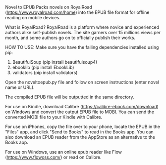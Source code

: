 Novel to EPUB
Packs novels on RoyalRoad (https://www.royalroad.com/home) into the EPUB file format for offline reading on mobile devices.

What is RoyalRoad?
RoyalRoad is a platform where novice and experienced authors alike self-publish novels. The site garners over 15 millions views per month, and some authors go on to officially publish their works.  

HOW TO USE: 
Make sure you have the falling dependencies installed using pip:
1) BeautifulSoup (pip install beautifulsoup4)
2) ebooklib (pip install EbookLib)
3) validators (pip install validators)

Open the noveltoepub.py file and follow on screen instructions (enter novel name or URL).

The compiled EPUB file will be outputted in the same directory.

For use on Kindle, download Calibre (https://calibre-ebook.com/download) on Windows and convert the output EPUB file to MOBI. You can send the converted MOBI file to your Kindle with Calibre.

For use on iPhones, copy the file over to your phone, locate the EPUB in the "Files" app, and click "Send to Books" to read in the Books app. You can also download an EPUB reader from the AppStore as an alternative to the Books app.

For use on Windows, use an online epub reader like Flow (https://www.flowoss.com/) or read on Calibre. 


